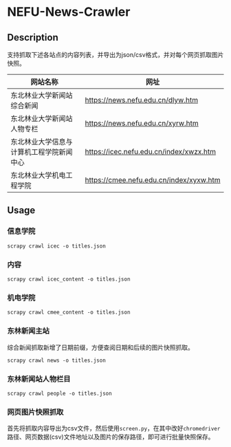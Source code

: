 # NEFU-News-Crawler
## Description

支持抓取下述各站点的内容列表，并导出为json/csv格式，并对每个网页抓取图片快照。

| 网站名称                                 | 网址                                    |
| ---------------------------------------- | --------------------------------------- |
| 东北林业大学新闻站综合新闻               | https://news.nefu.edu.cn/dlyw.htm       |
| 东北林业大学新闻站人物专栏               | https://news.nefu.edu.cn/xyrw.htm       |
| 东北林业大学信息与计算机工程学院新闻中心 | https://icec.nefu.edu.cn/index/xwzx.htm |
| 东北林业大学机电工程学院                 | https://cmee.nefu.edu.cn/index/xyxw.htm |



## Usage

### 信息学院

`scrapy crawl icec -o titles.json`

### 内容

`scrapy crawl icec_content -o titles.json`

### 机电学院

`scrapy crawl cmee_content -o titles.json`

### 东林新闻主站

综合新闻抓取新增了日期前缀，方便查阅日期和后续的图片快照抓取。

`scrapy crawl news -o titles.json`

### 东林新闻站人物栏目

`scrapy crawl people -o titles.json`

### 网页图片快照抓取

首先将抓取内容导出为csv文件，然后使用`screen.py`，在其中改好`chromedriver`路径、网页数据(csv)文件地址以及图片的保存路径，即可进行批量快照保存。
